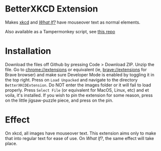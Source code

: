 # BetterXKCD Extension
Makes [xkcd](https://xkcd.com) and [*What If?*](https://what-if.xkcd.com) have mouseover text as normal elements.

Also available as a Tampermonkey script, see [this repo](https://github.com/SealOfApproval-Official/BetterXKCD)

# Installation
Download the files off Github by pressing Code > Download ZIP. Unzip the file. Go to [chrome://extensions](chrome://extensions) or equivalent (ie, [brave://extensions](brave://extensions) for Brave browser) and make sure Developer Mode is enabled by toggling it in the top right. Press on `Load Unpacked` and navigate to the directory `BetterXKCDExtension`. Do NOT enter the images folder or it will fail to load properly. Press `Select File` (or equivalent for MacOS, Linux, etc) and et voila, it's installed. If you wish to pin the extension for some reason, press on the little jigsaw-puzzle piece, and press on the pin.

# Effect
On xkcd, all images have mouseover text. This extension aims only to make that into regular text for ease of use. On *What If?*, the same effect will take place.
